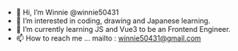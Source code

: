 - 👋 Hi, I’m Winnie @winnie50431
- 👀 I’m interested in coding, drawing and Japanese learning.
- 🌱 I’m currently learning JS and Vue3 to be an Frontend Engineer.
- 📫 How to reach me ... mailto : winnie50431@gmail.com

<!---
winnie50431/winnie50431 is a ✨ special ✨ repository because its `README.md` (this file) appears on your GitHub profile.
You can click the Preview link to take a look at your changes.
--->

